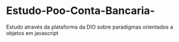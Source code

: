 # Estudo-Poo-Conta-Bancaria-
Estudo através da plataforma da DIO sobre paradigmas orientados a objetos em javascript

